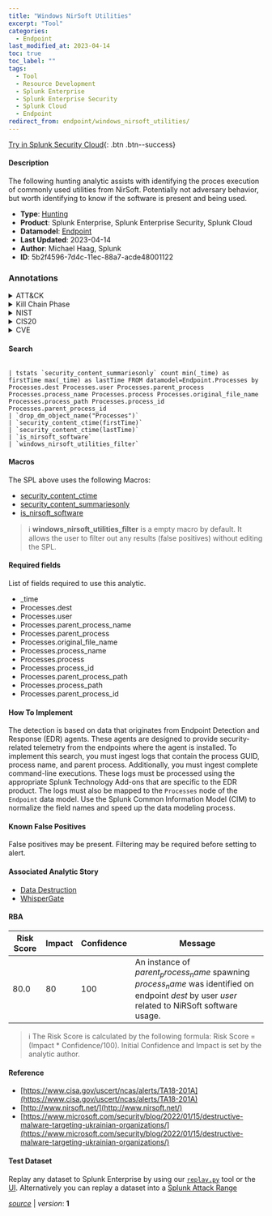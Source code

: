 ```yaml
---
title: "Windows NirSoft Utilities"
excerpt: "Tool"
categories:
  - Endpoint
last_modified_at: 2023-04-14
toc: true
toc_label: ""
tags:
  - Tool
  - Resource Development
  - Splunk Enterprise
  - Splunk Enterprise Security
  - Splunk Cloud
  - Endpoint
redirect_from: endpoint/windows_nirsoft_utilities/
---
```




[Try in Splunk Security Cloud](https://www.splunk.com/en_us/cyber-security.html){: .btn .btn--success}

#### Description

The following hunting analytic assists with identifying the proces execution of commonly used utilities from NirSoft. Potentially not adversary behavior, but worth identifying to know if the software is present and being used.

- **Type**: [Hunting](https://github.com/splunk/security_content/wiki/Detection-Analytic-Types)
- **Product**: Splunk Enterprise, Splunk Enterprise Security, Splunk Cloud
- **Datamodel**: [Endpoint](https://docs.splunk.com/Documentation/CIM/latest/User/Endpoint)
- **Last Updated**: 2023-04-14
- **Author**: Michael Haag, Splunk
- **ID**: 5b2f4596-7d4c-11ec-88a7-acde48001122

### Annotations
<details>
  <summary>ATT&CK</summary>

<div markdown="1">

#### [ATT&CK](https://attack.mitre.org/)

| ID          | Technique   | Tactic         |
| ----------- | ----------- |--------------- |
| [T1588.002](https://attack.mitre.org/techniques/T1588/002/) | Tool | Resource Development |

</div>
</details>


<details>
  <summary>Kill Chain Phase</summary>

<div markdown="1">

* Weaponization


</div>
</details>


<details>
  <summary>NIST</summary>

<div markdown="1">

* DE.AE



</div>
</details>

<details>
  <summary>CIS20</summary>

<div markdown="1">

* CIS 10



</div>
</details>

<details>
  <summary>CVE</summary>

<div markdown="1">


</div>
</details>


#### Search

```

| tstats `security_content_summariesonly` count min(_time) as firstTime max(_time) as lastTime FROM datamodel=Endpoint.Processes by Processes.dest Processes.user Processes.parent_process Processes.process_name Processes.process Processes.original_file_name Processes.process_path Processes.process_id Processes.parent_process_id 
| `drop_dm_object_name("Processes")` 
| `security_content_ctime(firstTime)` 
| `security_content_ctime(lastTime)` 
| `is_nirsoft_software` 
| `windows_nirsoft_utilities_filter`
```

#### Macros
The SPL above uses the following Macros:
* [security_content_ctime](https://github.com/splunk/security_content/blob/develop/macros/security_content_ctime.yml)
* [security_content_summariesonly](https://github.com/splunk/security_content/blob/develop/macros/security_content_summariesonly.yml)
* [is_nirsoft_software](https://github.com/splunk/security_content/blob/develop/macros/is_nirsoft_software.yml)

> :information_source:
> **windows_nirsoft_utilities_filter** is a empty macro by default. It allows the user to filter out any results (false positives) without editing the SPL.



#### Required fields
List of fields required to use this analytic.
* _time
* Processes.dest
* Processes.user
* Processes.parent_process_name
* Processes.parent_process
* Processes.original_file_name
* Processes.process_name
* Processes.process
* Processes.process_id
* Processes.parent_process_path
* Processes.process_path
* Processes.parent_process_id



#### How To Implement
The detection is based on data that originates from Endpoint Detection and Response (EDR) agents. These agents are designed to provide security-related telemetry from the endpoints where the agent is installed. To implement this search, you must ingest logs that contain the process GUID, process name, and parent process. Additionally, you must ingest complete command-line executions. These logs must be processed using the appropriate Splunk Technology Add-ons that are specific to the EDR product. The logs must also be mapped to the `Processes` node of the `Endpoint` data model. Use the Splunk Common Information Model (CIM) to normalize the field names and speed up the data modeling process.
#### Known False Positives
False positives may be present. Filtering may be required before setting to alert.

#### Associated Analytic Story
* [Data Destruction](/stories/data_destruction)
* [WhisperGate](/stories/whispergate)




#### RBA

| Risk Score  | Impact      | Confidence   | Message      |
| ----------- | ----------- |--------------|--------------|
| 80.0 | 80 | 100 | An instance of $parent_process_name$ spawning $process_name$ was identified on endpoint $dest$ by user $user$ related to NiRSoft software usage. |


> :information_source:
> The Risk Score is calculated by the following formula: Risk Score = (Impact * Confidence/100). Initial Confidence and Impact is set by the analytic author.


#### Reference

* [https://www.cisa.gov/uscert/ncas/alerts/TA18-201A](https://www.cisa.gov/uscert/ncas/alerts/TA18-201A)
* [http://www.nirsoft.net/](http://www.nirsoft.net/)
* [https://www.microsoft.com/security/blog/2022/01/15/destructive-malware-targeting-ukrainian-organizations/](https://www.microsoft.com/security/blog/2022/01/15/destructive-malware-targeting-ukrainian-organizations/)



#### Test Dataset
Replay any dataset to Splunk Enterprise by using our [`replay.py`](https://github.com/splunk/attack_data#using-replaypy) tool or the [UI](https://github.com/splunk/attack_data#using-ui).
Alternatively you can replay a dataset into a [Splunk Attack Range](https://github.com/splunk/attack_range#replay-dumps-into-attack-range-splunk-server)




[*source*](https://github.com/splunk/security_content/tree/develop/detections/endpoint/windows_nirsoft_utilities.yml) \| *version*: **1**